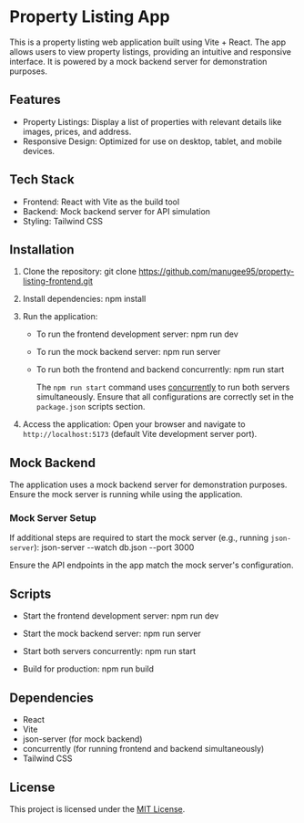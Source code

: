 # Property Listing App

This is a property listing web application built using Vite + React. The app allows users to view property listings, providing an intuitive and responsive interface. It is powered by a mock backend server for demonstration purposes.

## Features

- Property Listings: Display a list of properties with relevant details like images, prices, and address.
- Responsive Design: Optimized for use on desktop, tablet, and mobile devices.

## Tech Stack

- Frontend: React with Vite as the build tool
- Backend: Mock backend server for API simulation
- Styling: Tailwind CSS

## Installation

1. Clone the repository:
   git clone https://github.com/manugee95/property-listing-frontend.git

2. Install dependencies:
   npm install

3. Run the application:
   - To run the frontend development server:
     npm run dev
     
   - To run the mock backend server:
     npm run server
   
   - To run both the frontend and backend concurrently:
     npm run start
     
     The `npm run start` command uses [concurrently](https://www.npmjs.com/package/concurrently) to run both servers simultaneously. Ensure that all configurations are correctly set in the `package.json` scripts section.

4. Access the application:
   Open your browser and navigate to `http://localhost:5173` (default Vite development server port).

## Mock Backend

The application uses a mock backend server for demonstration purposes. Ensure the mock server is running while using the application.

### Mock Server Setup

If additional steps are required to start the mock server (e.g., running `json-server`):
json-server --watch db.json --port 3000

Ensure the API endpoints in the app match the mock server's configuration.

## Scripts

- Start the frontend development server:
  npm run dev

- Start the mock backend server:
  npm run server

- Start both servers concurrently:
  npm run start

- Build for production:
  npm run build

## Dependencies

- React
- Vite
- json-server (for mock backend)
- concurrently (for running frontend and backend simultaneously)
- Tailwind CSS

## License

This project is licensed under the [MIT License](LICENSE).



